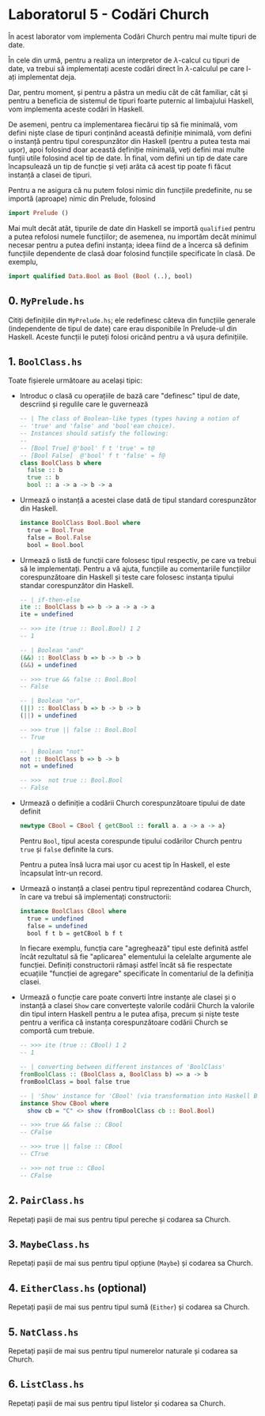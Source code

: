 # Laboratorul 5 - Codări Church

În acest laborator vom implementa Codări Church pentru mai multe tipuri de date.

În cele din urmă, pentru a realiza un interpretor de $\lambda$-calcul cu tipuri de date,
va trebui să implementați aceste codări direct în $\lambda$-calculul pe care l-ați implementat deja.

Dar, pentru moment, și pentru a păstra un mediu cât de cât familiar, cât și pentru a beneficia de sistemul de tipuri foarte
puternic al limbajului Haskell, vom implementa aceste codări în Haskell.

De asemeni, pentru ca implementarea fiecărui tip să fie minimală, vom defini niște clase de tipuri conținând această
definiție minimală, vom defini o instanță pentru tipul corespunzător din Haskell (pentru a putea testa mai ușor), apoi folosind doar această definiție minimală, veți defini mai multe funții utile folosind acel tip de date.
În final, vom defini un tip de date care încapsulează un tip de funcție și veți arăta că acest tip poate fi făcut instanță a
clasei de tipuri.

Pentru a ne asigura că nu putem folosi nimic din funcțiile predefinite, nu se importă (aproape) nimic din Prelude, folosind

```hs
import Prelude ()
```

Mai mult decât atât, tipurile de date din Haskell se importă `qualified` pentru a putea refolosi numele funcțiilor; de asemenea, nu importăm decât minimul necesar pentru a putea defini instanța; ideea fiind de a încerca să definim funcțiile dependente de clasă doar folosind funcțiile specificate în clasă. De exemplu,

```hs
import qualified Data.Bool as Bool (Bool (..), bool)
```

## 0. `MyPrelude.hs`

Citiți definițiile din `MyPrelude.hs`; ele redefinesc câteva din funcțiile generale (independente de tipul de date) care erau
disponibile în Prelude-ul din Haskell. Aceste funcții le puteți folosi oricând pentru a vă ușura definițiile.

## 1. `BoolClass.hs`

Toate fișierele următoare au același tipic:

- Introduc o clasă cu operațiile de bază care "definesc" tipul de date, descriind și regulile care le guvernează

  ```hs
  -- | The class of Boolean-like types (types having a notion of
  -- 'true' and 'false' and 'bool'ean choice).
  -- Instances should satisfy the following:
  --
  -- [Bool True] @'bool' f t 'true' = t@
  -- [Bool False]  @'bool' f t 'false' = f@
  class BoolClass b where
    false :: b
    true :: b
    bool :: a -> a -> b -> a
  ```

- Urmează o instanță a acestei clase dată de tipul standard corespunzător din Haskell.

  ```hs
  instance BoolClass Bool.Bool where
    true = Bool.True
    false = Bool.False
    bool = Bool.bool
  ```

- Urmează o listă de funcții care folosesc tipul respectiv, pe care va trebui să le implementați.
  Pentru a vă ajuta, funcțiile au comentariile funcțiilor corespunzătoare din Haskell și teste care folosesc
  instanța tipului standar corespunzător din Haskell.

  ```hs
  -- | if-then-else
  ite :: BoolClass b => b -> a -> a -> a
  ite = undefined
  
  -- >>> ite (true :: Bool.Bool) 1 2
  -- 1
  
  -- | Boolean "and"
  (&&) :: BoolClass b => b -> b -> b
  (&&) = undefined
  
  -- >>> true && false :: Bool.Bool
  -- False
  
  -- | Boolean "or",
  (||) :: BoolClass b => b -> b -> b
  (||) = undefined
  
  -- >>> true || false :: Bool.Bool
  -- True
  
  -- | Boolean "not"
  not :: BoolClass b => b -> b
  not = undefined
  
  -- >>>  not true :: Bool.Bool
  -- False
  ```

- Urmează o definiție a codării Church corespunzătoare tipului de date definit

  ```hs
  newtype CBool = CBool { getCBool :: forall a. a -> a -> a}
  ```

  Pentru `Bool`, tipul acesta corespunde tipului codărilor Church pentru `true` și `false` definite la curs.
  
  Pentru a putea însă lucra mai ușor cu acest tip în Haskell, el este încapsulat într-un record.

- Urmează o instanță a clasei pentru tipul reprezentând codarea Church, în care va trebui să implementați
  constructorii:

  ```hs
  instance BoolClass CBool where
    true = undefined
    false = undefined
    bool f t b = getCBool b f t
  ```

  In fiecare exemplu, funcția care "agreghează" tipul este definită astfel încât rezultatul să fie "aplicarea"
  elementului la celelalte argumente ale funcției.  Definiți constructorii rămași astfel încât să fie respectate
  ecuațiile "funcției de agregare" specificate în comentariul de la definiția clasei.

- Urmează o funcție care poate converti între instanțe ale clasei și o instanță a clasei `Show` care convertește
  valorile codării Church la valorile din tipul intern Haskell pentru a le putea afișa, precum și niște teste
  pentru a verifica că instanța corespunzătoare codării Church se comportă cum trebuie.

  ```hs
  -- >>> ite (true :: CBool) 1 2
  -- 1
  
  -- | converting between different instances of 'BoolClass'
  fromBoolClass :: (BoolClass a, BoolClass b) => a -> b
  fromBoolClass = bool false true
  
  -- | 'Show' instance for 'CBool' (via transformation into Haskell Bool)
  instance Show CBool where
    show cb = "C" <> show (fromBoolClass cb :: Bool.Bool)
  
  -- >>> true && false :: CBool
  -- CFalse
  
  -- >>> true || false :: CBool
  -- CTrue
  
  -- >>> not true :: CBool
  -- CFalse
  ```

## 2. `PairClass.hs`

Repetați pașii de mai sus pentru tipul pereche și codarea sa Church.

## 3. `MaybeClass.hs`

Repetați pașii de mai sus pentru tipul opțiune (`Maybe`) și codarea sa Church.

## 4. `EitherClass.hs` (optional)

Repetați pașii de mai sus pentru tipul sumă (`Either`) și codarea sa Church.

## 5. `NatClass.hs`

Repetați pașii de mai sus pentru tipul numerelor naturale și codarea sa Church.

## 6. `ListClass.hs`

Repetați pașii de mai sus pentru tipul listelor și codarea sa Church.
